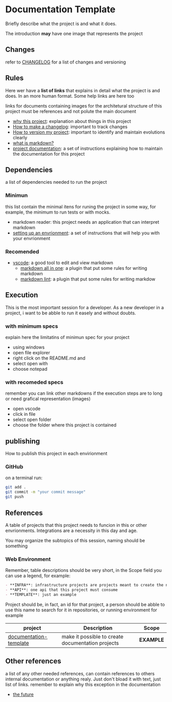 # Documentation Template

Briefly describe what the project is and what it does.

The introduction **may** have one image that represents the project

## Changes

refer to [CHANGELOG](./CHANGELOG.md) for a list of changes and versioning

## Rules

Here wer have a **list of links** that explains in detail what the project is and does. In an more human format. Some help links are here too

links for documents containing images for the architetural structure of this project
must be references and not polute the main document

- [why this project](./help/business-rules): explanation about things in this project
- [How to make a changelog](https://keepachangelog.com/en/1.0.0/): important to track changes
- [How to version my project](https://semver.org/): important to identify and maintain evolutions clearly  
- [what is markdown?](https://www.markdownguide.org/getting-started/)
- [project documentation](https://github.com/lourencomcviana/documentation-template): a set of instructions explaining how to maintain the documentation for this project

## Dependencies

a list of dependencies needed to run the project

### Minimun

this list contain the minimal itens for runing the project in some way, for example, the minimum to run tests or with mocks.

- markdown reader: this project needs an application that can interpret markdown
- [setting up an envrionment](./help/markdown-envrionment.md): a set of instructions that will help you with your envrionment

### Recomended

- [vscode](https://code.visualstudio.com/): a good tool to edit and view markdown
  - [markdown all in one](https://marketplace.visualstudio.com/items?itemName=yzhang.markdown-all-in-one): a plugin that put some rules for writing markdown
  - [markdown lint](https://marketplace.visualstudio.com/items?itemName=DavidAnson.vscode-markdownlint): a plugin that put some rules for writing markdow

## Execution

This is the most important session for a developer. As a new developer in a project, i want to be abble to run it easely and without doubts.

### with minimum specs

explain here the limitatins of minimun spec for your project

- using windows
- open file explorer
- right click on the README.md and
- select open with
- choose notepad

### with recomeded specs

remember you can link other markdowns if the execution steps are to long or need grafical representation (images)

- open vscode
- click in file
- select open folder
- choose the folder where this project is contained

## publishing

How to publish this project in each envirionment

### GitHub

on a terminal run:

``` bash
git add .
git commit -m "your commit message"
git push
```

## References

A table of projects that this project needs to funcion in this or other envrionments.
Integrations are a necessity in this day and age.

You may organize the subtopics of this session, naming should be something 

### Web Environment

Remember, table descriptions should be very short, in the Scope field you can use a legend, for example:

``` markdown
- **INFRA**: infrastructure projects are projects meant to create the needed infrastructure for this project to run
- **API**: one api that this project must consume
- **TEMPLATE**: just an example
```

Project should be, in fact, an id for that project, a person should be abble to use this name to search for it in repositories, or running environment for example

|           project            | Description | Scope |
| ---------------------------- | ----------- | ----- |
| [documentation-template]([./help/mock/](https://github.com/lourencomcviana/documentation-template)) | make it possible to create documentation projects | **EXAMPLE** |

## Other references

a list of any other needed references, can contain references to others internal documentation or anything realy. Just don't bload it with text, just list of links. remember to explain why this exception in the documentation

- [the future](./help/scafolding.md)
